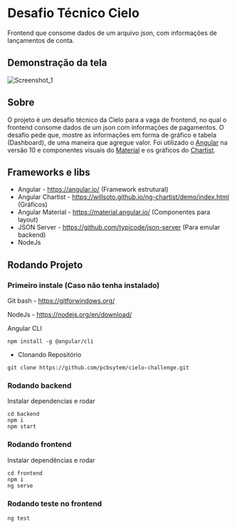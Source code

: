 # Desafio Técnico Cielo

Frontend que consome dados de um arquivo json, com informações de lançamentos de conta.

## Demonstração da tela

![Screenshot_1](https://user-images.githubusercontent.com/19713358/96488541-8716db00-1214-11eb-8358-6f2ea6b0a25b.png)

## Sobre

O projeto é um desafio técnico da Cielo para a vaga de frontend, no qual o frontend consome dados de um json com informações de pagamentos. O desafio pede que, mostre as informações em forma de gráfico e tabela (Dashboard), de uma maneira que agregue valor.
Foi utilizado o <a href="https://angular.io/">Angular</a> na versão 10 e componentes visuais do <a href="https://material.angular.io/">Material</a> e os gráficos do <a href="https://willsoto.github.io/ng-chartist/demo/index.html">Chartist</a>.

## Frameworks e libs

- Angular - <a href="https://angular.io/">https://angular.io/</a> (Framework estrutural)
- Angular Chartist - <a href="https://willsoto.github.io/ng-chartist/demo/index.html">https://willsoto.github.io/ng-chartist/demo/index.html</a> (Gráficos)
- Angular Material - <a href="https://material.angular.io/">https://material.angular.io/</a> (Componentes para layout)
- JSON Server - <a href="https://github.com/typicode/json-server">https://github.com/typicode/json-server</a> (Para emular backend)
- NodeJs

## Rodando Projeto

### Primeiro instale (Caso não tenha instalado)

Git bash - <a href="https://gitforwindows.org/">https://gitforwindows.org/</a>

NodeJs - <a href="https://nodejs.org/en/download/">https://nodejs.org/en/download/</a>

Angular CLI

```
npm install -g @angular/cli
```

- Clonando Repositório

```
git clone https://github.com/pcbsytem/cielo-challenge.git
```

### Rodando backend

Instalar dependencias e rodar

```
cd backend
npm i
npm start
```

### Rodando frontend

Instalar dependências e rodar

```
cd frontend
npm i
ng serve
```

### Rodando teste no frontend

```
ng test
```
